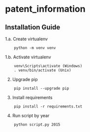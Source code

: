 # patent_information

## Installation Guide

1.a. Create virtualenv
```
    python -m venv venv
```
1.b. Activate virtualenv
```
    venv\Scripts\activate (Windows)
    . venv/bin/activate (Unix)
```
2. Upgrade pip
```
    pip install --upgrade pip
```
3. Install requirements
```
    pip install -r requirements.txt
```
4. Run script by year
```
    python script.py 2015
```